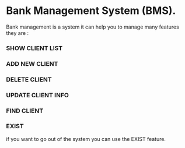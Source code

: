 # Bank Management System (BMS).
Bank management is a system it can help you to manage many features they are : 
   ### SHOW CLIENT LIST
   ### ADD NEW CLIENT
   ### DELETE CLIENT
   ### UPDATE CLIENT INFO 
   ### FIND CLIENT 
   ### EXIST  
if you want to go out of the system you can use the EXIST feature.
 
